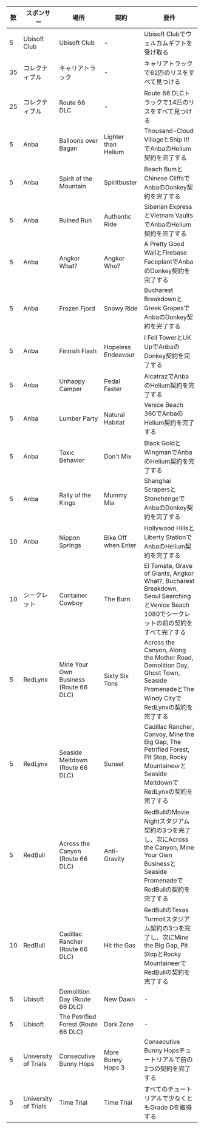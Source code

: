 |数| スポンサー            | 場所                               | 契約                | 要件                                                                 |
|-|-----------------------|------------------------------------|---------------------|----------------------------------------------------------------------|
|5| Ubisoft Club          | Ubisoft Club                       | -                   | Ubisoft Clubでウェルカムギフトを受け取る                             |
|35| コレクティブル       | キャリアトラック                   | -                   | キャリアトラックで62匹のリスをすべて見つける                         |
|25| コレクティブル       | Route 66 DLC                       | -                   | Route 66 DLCトラックで14匹のリスをすべて見つける                     |
|5| Anba                  | Balloons over Bagan                | Lighter than Helium | Thousand-Cloud VillageとShip It!でAnbaのHelium契約を完了する         |
|5| Anba                  | Spirit of the Mountain             | Spiritbuster        | Beach BumとChinese CliffsでAnbaのDonkey契約を完了する                |
|5| Anba                  | Ruined Run                         | Authentic Ride      | Siberian ExpressとVietnam VaultsでAnbaのHelium契約を完了する         |
|5| Anba                  | Angkor What?                       | Angkor Who?         | A Pretty Good WallとFirebase FaceplantでAnbaのDonkey契約を完了する   |
|5| Anba                  | Frozen Fjord                       | Snowy Ride          | Bucharest BreakdownとGreek GrapesでAnbaのDonkey契約を完了する        |
|5| Anba                  | Finnish Flash                      | Hopeless Endeavour  | I Fell TowerとUK UpでAnbaのDonkey契約を完了する                      |
|5| Anba                  | Unhappy Camper                     | Pedal Faster        | AlcatrazでAnbaのHelium契約を完了する                                  |
|5| Anba                  | Lumber Party                       | Natural Habitat     | Venice Beach 360でAnbaのHelium契約を完了する                         |
|5| Anba                  | Toxic Behavior                     | Don't Mix           | Black GoldとWingmanでAnbaのHelium契約を完了する                      |
|5| Anba                  | Rally of the Kings                 | Mummy Mia           | Shanghai ScrapersとStonehengeでAnbaのDonkey契約を完了する            |
|10| Anba                  | Nippon Springs                     | Bike Off when Enter | Hollywood HillsとLiberty StationでAnbaのHelium契約を完了する         |
|10| シークレット         | Container Cowboy                   | The Burn            | El Tomate, Grave of Giants, Angkor What?, Bucharest Breakdown, Seoul SearchingとVenice Beach 1080でシークレットの前の契約をすべて完了する |
|5| RedLynx               | Mine Your Own Business (Route 66 DLC) | Sixty Six Tons    | Across the Canyon, Along the Mother Road, Demolition Day, Ghost Town, Seaside PromenadeとThe Windy CityでRedLynxの契約を完了する |
|5| RedLynx               | Seaside Meltdown (Route 66 DLC)    | Sunset              | Cadillac Rancher, Convoy, Mine the Big Gap, The Petrified Forest, Pit Stop, Rocky MountaineerとSeaside MeltdownでRedLynxの契約を完了する |
|5| RedBull               | Across the Canyon (Route 66 DLC)   | Anti-Gravity        | RedBullのMovie Nightスタジアム契約の3つを完了し、次にAcross the Canyon, Mine Your Own BusinessとSeaside PromenadeでRedBullの契約を完了する |
|10| RedBull               | Cadillac Rancher (Route 66 DLC)    | Hit the Gas         | RedBullのTexas Turmoilスタジアム契約の3つを完了し、次にMine the Big Gap, Pit StopとRocky MountaineerでRedBullの契約を完了する |
|5| Ubisoft               | Demolition Day (Route 66 DLC)      | New Dawn            | -                                                                    |
|5| Ubisoft               | The Petrified Forest (Route 66 DLC)| Dark Zone           | -                                                                    |
|5| University of Trials  | Consecutive Bunny Hops             | More Bunny Hops 3   | Consecutive Bunny Hopsチュートリアルで前の2つの契約を完了する       |
|5| University of Trials  | Time Trial                         | Time Trial          | すべてのチュートリアルで少なくともGrade Dを取得する                 |
